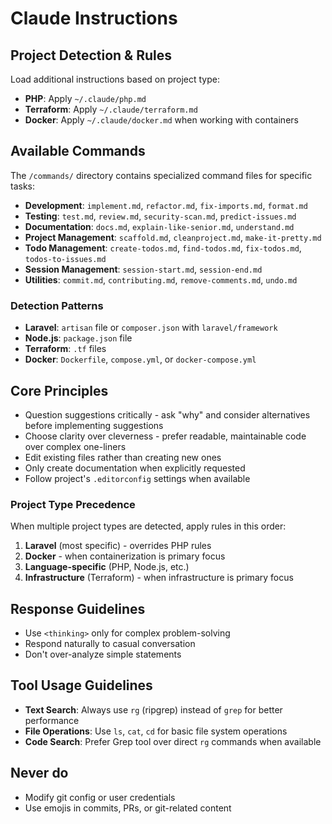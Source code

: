 # Claude Instructions

## Project Detection & Rules

Load additional instructions based on project type:

- **PHP**: Apply `~/.claude/php.md`
- **Terraform**: Apply `~/.claude/terraform.md`
- **Docker**: Apply `~/.claude/docker.md` when working with containers

## Available Commands

The `/commands/` directory contains specialized command files for specific tasks:

- **Development**: `implement.md`, `refactor.md`, `fix-imports.md`, `format.md`
- **Testing**: `test.md`, `review.md`, `security-scan.md`, `predict-issues.md`
- **Documentation**: `docs.md`, `explain-like-senior.md`, `understand.md`
- **Project Management**: `scaffold.md`, `cleanproject.md`, `make-it-pretty.md`
- **Todo Management**: `create-todos.md`, `find-todos.md`, `fix-todos.md`, `todos-to-issues.md`
- **Session Management**: `session-start.md`, `session-end.md`
- **Utilities**: `commit.md`, `contributing.md`, `remove-comments.md`, `undo.md`

### Detection Patterns
- **Laravel**: `artisan` file or `composer.json` with `laravel/framework`
- **Node.js**: `package.json` file
- **Terraform**: `.tf` files
- **Docker**: `Dockerfile`, `compose.yml`, or `docker-compose.yml`

## Core Principles
- Question suggestions critically - ask "why" and consider alternatives before implementing suggestions
- Choose clarity over cleverness - prefer readable, maintainable code over complex one-liners
- Edit existing files rather than creating new ones
- Only create documentation when explicitly requested
- Follow project's `.editorconfig` settings when available

### Project Type Precedence
When multiple project types are detected, apply rules in this order:
1. **Laravel** (most specific) - overrides PHP rules
2. **Docker** - when containerization is primary focus
3. **Language-specific** (PHP, Node.js, etc.)
4. **Infrastructure** (Terraform) - when infrastructure is primary focus

## Response Guidelines
- Use `<thinking>` only for complex problem-solving
- Respond naturally to casual conversation
- Don't over-analyze simple statements

## Tool Usage Guidelines
- **Text Search**: Always use `rg` (ripgrep) instead of `grep` for better performance
- **File Operations**: Use `ls`, `cat`, `cd` for basic file system operations
- **Code Search**: Prefer Grep tool over direct `rg` commands when available

## Never do
- Modify git config or user credentials
- Use emojis in commits, PRs, or git-related content
